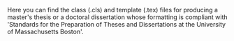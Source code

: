 Here you can find the class (.cls) and template (.tex) files for producing a master's thesis or a doctoral dissertation whose formatting is compliant with 'Standards for the Preparation of Theses and Dissertations at the University of Massachusetts Boston'.
